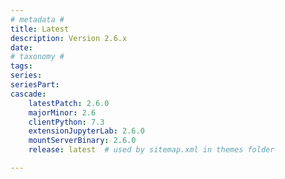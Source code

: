 ```yaml
---
# metadata # 
title: Latest
description: Version 2.6.x 
date: 
# taxonomy #
tags:
series:
seriesPart:
cascade:
    latestPatch: 2.6.0
    majorMinor: 2.6
    clientPython: 7.3
    extensionJupyterLab: 2.6.0
    mountServerBinary: 2.6.0
    release: latest  # used by sitemap.xml in themes folder

---
```

